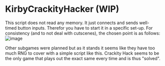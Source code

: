 # KirbyCrackityHacker (WIP)
This script does not read any memory. It just connects and sends well-timed button inputs. Therefor you have to start it in a specific set-up. For consistency (and to not deal with cutscenes), the chosen point is as follows:
![image](https://user-images.githubusercontent.com/35176230/221368695-2706865c-02f3-4aa7-b6ae-370fa2052970.png)

Other subgames were planned but as it stands it seems like they have too much RNG to cover with a simple script like this. Crackity Hack seems to be the only game that plays out the exact same every time and is thus "solved".

